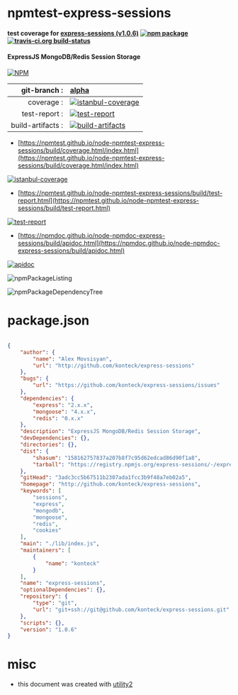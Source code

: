 # npmtest-express-sessions

#### test coverage for  [express-sessions (v1.0.6)](http://github.com/konteck/express-sessions)  [![npm package](https://img.shields.io/npm/v/npmtest-express-sessions.svg?style=flat-square)](https://www.npmjs.org/package/npmtest-express-sessions) [![travis-ci.org build-status](https://api.travis-ci.org/npmtest/node-npmtest-express-sessions.svg)](https://travis-ci.org/npmtest/node-npmtest-express-sessions)

#### ExpressJS MongoDB/Redis Session Storage

[![NPM](https://nodei.co/npm/express-sessions.png?downloads=true&downloadRank=true&stars=true)](https://www.npmjs.com/package/express-sessions)

| git-branch : | [alpha](https://github.com/npmtest/node-npmtest-express-sessions/tree/alpha)|
|--:|:--|
| coverage : | [![istanbul-coverage](https://npmtest.github.io/node-npmtest-express-sessions/build/coverage.badge.svg)](https://npmtest.github.io/node-npmtest-express-sessions/build/coverage.html/index.html)|
| test-report : | [![test-report](https://npmtest.github.io/node-npmtest-express-sessions/build/test-report.badge.svg)](https://npmtest.github.io/node-npmtest-express-sessions/build/test-report.html)|
| build-artifacts : | [![build-artifacts](https://npmtest.github.io/node-npmtest-express-sessions/glyphicons_144_folder_open.png)](https://github.com/npmtest/node-npmtest-express-sessions/tree/gh-pages/build)|

- [https://npmtest.github.io/node-npmtest-express-sessions/build/coverage.html/index.html](https://npmtest.github.io/node-npmtest-express-sessions/build/coverage.html/index.html)

[![istanbul-coverage](https://npmtest.github.io/node-npmtest-express-sessions/build/screenCapture.buildCi.browser.%252Ftmp%252Fbuild%252Fcoverage.lib.html.png)](https://npmtest.github.io/node-npmtest-express-sessions/build/coverage.html/index.html)

- [https://npmtest.github.io/node-npmtest-express-sessions/build/test-report.html](https://npmtest.github.io/node-npmtest-express-sessions/build/test-report.html)

[![test-report](https://npmtest.github.io/node-npmtest-express-sessions/build/screenCapture.buildCi.browser.%252Ftmp%252Fbuild%252Ftest-report.html.png)](https://npmtest.github.io/node-npmtest-express-sessions/build/test-report.html)

- [https://npmdoc.github.io/node-npmdoc-express-sessions/build/apidoc.html](https://npmdoc.github.io/node-npmdoc-express-sessions/build/apidoc.html)

[![apidoc](https://npmdoc.github.io/node-npmdoc-express-sessions/build/screenCapture.buildCi.browser.%252Ftmp%252Fbuild%252Fapidoc.html.png)](https://npmdoc.github.io/node-npmdoc-express-sessions/build/apidoc.html)

![npmPackageListing](https://npmtest.github.io/node-npmtest-express-sessions/build/screenCapture.npmPackageListing.svg)

![npmPackageDependencyTree](https://npmtest.github.io/node-npmtest-express-sessions/build/screenCapture.npmPackageDependencyTree.svg)



# package.json

```json

{
    "author": {
        "name": "Alex Movsisyan",
        "url": "http://github.com/konteck/express-sessions"
    },
    "bugs": {
        "url": "https://github.com/konteck/express-sessions/issues"
    },
    "dependencies": {
        "express": "2.x.x",
        "mongoose": "4.x.x",
        "redis": "0.x.x"
    },
    "description": "ExpressJS MongoDB/Redis Session Storage",
    "devDependencies": {},
    "directories": {},
    "dist": {
        "shasum": "158162757837a207b8f7c95d62edcad86d90f1a8",
        "tarball": "https://registry.npmjs.org/express-sessions/-/express-sessions-1.0.6.tgz"
    },
    "gitHead": "3adc3cc5b67511b2307ada1fcc3b9f48a7eb02a5",
    "homepage": "http://github.com/konteck/express-sessions",
    "keywords": [
        "sessions",
        "express",
        "mongodb",
        "mongoose",
        "redis",
        "cookies"
    ],
    "main": "./lib/index.js",
    "maintainers": [
        {
            "name": "konteck"
        }
    ],
    "name": "express-sessions",
    "optionalDependencies": {},
    "repository": {
        "type": "git",
        "url": "git+ssh://git@github.com/konteck/express-sessions.git"
    },
    "scripts": {},
    "version": "1.0.6"
}
```



# misc
- this document was created with [utility2](https://github.com/kaizhu256/node-utility2)
